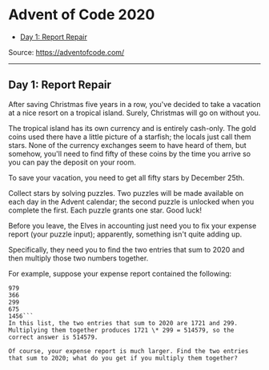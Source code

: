 # Advent of Code 2020

- [Day 1: Report Repair](##-day-1:-report-repair)

Source: https://adventofcode.com/

---

## Day 1: Report Repair

After saving Christmas five years in a row, you've decided to take a vacation at a nice resort on a tropical island. Surely, Christmas will go on without you.

The tropical island has its own currency and is entirely cash-only. The gold coins used there have a little picture of a starfish; the locals just call them stars. None of the currency exchanges seem to have heard of them, but somehow, you'll need to find fifty of these coins by the time you arrive so you can pay the deposit on your room.

To save your vacation, you need to get all fifty stars by December 25th.

Collect stars by solving puzzles. Two puzzles will be made available on each day in the Advent calendar; the second puzzle is unlocked when you complete the first. Each puzzle grants one star. Good luck!

Before you leave, the Elves in accounting just need you to fix your expense report (your puzzle input); apparently, something isn't quite adding up.

Specifically, they need you to find the two entries that sum to 2020 and then multiply those two numbers together.

For example, suppose your expense report contained the following:

````1721
979
366
299
675
1456```
In this list, the two entries that sum to 2020 are 1721 and 299. Multiplying them together produces 1721 \* 299 = 514579, so the correct answer is 514579.

Of course, your expense report is much larger. Find the two entries that sum to 2020; what do you get if you multiply them together?
````
